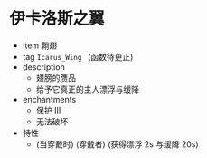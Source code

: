 # 伊卡洛斯之翼  
- item 鞘翅
- tag `Icarus_Wing ` (函数待更正)
- description  
  - 翅膀的赝品  
  - 给予它真正的主人漂浮与缓降  
- enchantments  
  - 保护 III
  - 无法破坏  
- 特性  
  - (当穿戴时) (穿戴者) (获得漂浮 2s 与缓降 20s)  